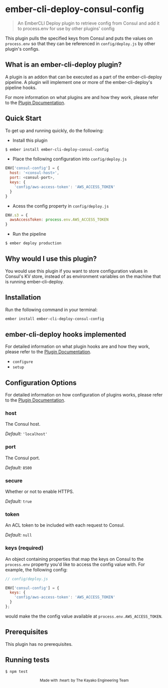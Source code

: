 # ember-cli-deploy-consul-config

> An EmberCLI Deploy plugin to retrieve config from Consul and add it to
> process.env for use by other plugins' config

This plugin pulls the specified keys from Consul and puts the values on
`process.env` so that they can be referenced in `config/deploy.js` by other
plugin's configs.

## What is an ember-cli-deploy plugin?

A plugin is an addon that can be executed as a part of the ember-cli-deploy
pipeline. A plugin will implement one or more of the ember-cli-deploy's pipeline
hooks.

For more information on what plugins are and how they work, please refer to the
[Plugin Documentation][1].

## Quick Start
To get up and running quickly, do the following:

- Install this plugin

```bash
$ ember install ember-cli-deploy-consul-config
```

- Place the following configuration into `config/deploy.js`

```javascript
ENV['consul-config'] = {
  host: '<consul-host>',
  port: <consul-port>,
  keys: {
    'config/aws-access-token': 'AWS_ACCESS_TOKEN'
  }
}
```

- Acess the config property in `config/deploy.js`

```javascript
ENV.s3 = {
  awsAccessToken: process.env.AWS_ACCESS_TOKEN
}
```

- Run the pipeline

```bash
$ ember deploy production
```

## Why would I use this plugin?

You would use this plugin if you want to store configuration values in Consul's
KV store, instead of as environment variables on the machine that is running
ember-cli-deploy.

## Installation
Run the following command in your terminal:

```bash
ember install ember-cli-deploy-consul-config
```

## ember-cli-deploy hooks implemented

For detailed information on what plugin hooks are and how they work, please
refer to the [Plugin Documentation][1].

- `configure`
- `setup`

## Configuration Options

For detailed information on how configuration of plugins works, please refer to
the [Plugin Documentation][1].

### host

The Consul host.

*Default:* `'localhost'`

### port

The Consul port.

*Default:* `8500`

### secure

Whether or not to enable HTTPS.

*Default:* `true`

### token

An ACL token to be included with each request to Consul.

*Default:* `null`

### keys (required)

An object containing properties that map the keys on Consul to the `process.env`
property you'd like to access the config value with. For example, the following
config:

```javascript
// config/deploy.js

ENV['consul-config'] = {
  keys: {
    'config/aws-access-token': 'AWS_ACCESS_TOKEN'
  }
};
```

would make the the config value available at `process.env.AWS_ACCESS_TOKEN`.

## Prerequisites

This plugin has no prerequisites.

## Running tests

```bash
$ npm test
```

<p align="center"><sub>Made with :heart: by The Kayako Engineering Team</sub></p>

[1]: http://ember-cli-deploy.com/plugins "Plugin Documentation"
